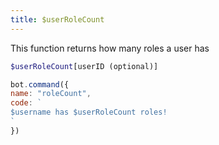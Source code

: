 ```yaml
---
title: $userRoleCount
---
```


This function returns how many roles a user has

```php
$userRoleCount[userID (optional)]
```

```javascript
bot.command({
name: "roleCount",
code: `
$username has $userRoleCount roles!
`
})
```
